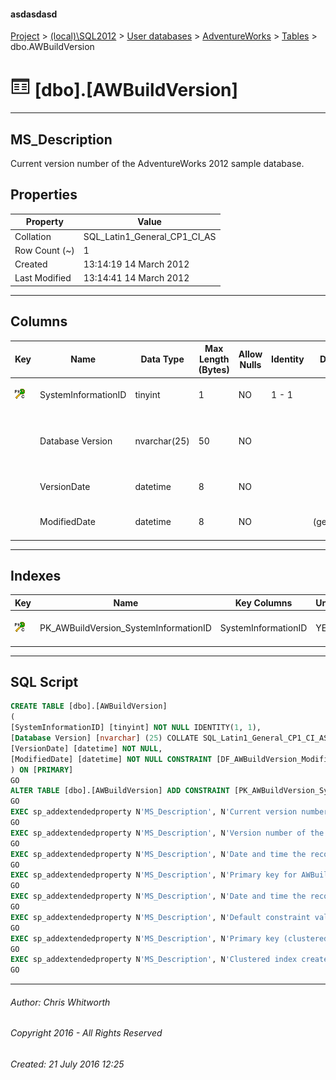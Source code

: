 #### asdasdasd

[Project](../../../../index.md) > [(local)\\SQL2012](../../../index.md) > [User databases](../../index.md) > [AdventureWorks](../index.md) > [Tables](Tables.md) > dbo.AWBuildVersion

# ![Tables](../../../../Images/Table32.png) [dbo].[AWBuildVersion]

---

## <a name="#description"></a>MS_Description

Current version number of the AdventureWorks 2012 sample database. 

## <a name="#properties"></a>Properties

| Property | Value |
|---|---|
| Collation | SQL_Latin1_General_CP1_CI_AS |
| Row Count (~) | 1 |
| Created | 13:14:19 14 March 2012 |
| Last Modified | 13:14:41 14 March 2012 |


---

## <a name="#columns"></a>Columns

| Key | Name | Data Type | Max Length (Bytes) | Allow Nulls | Identity | Default | Description |
|---|---|---|---|---|---|---|---|
| [![Cluster Primary Key PK_AWBuildVersion_SystemInformationID: SystemInformationID](../../../../Images/pkcluster.png)](#indexes) | SystemInformationID | tinyint | 1 | NO | 1 - 1 |  | _Primary key for AWBuildVersion records._ |
|  | Database Version | nvarchar(25) | 50 | NO |  |  | _Version number of the database in 9.yy.mm.dd.00 format._ |
|  | VersionDate | datetime | 8 | NO |  |  | _Date and time the record was last updated._ |
|  | ModifiedDate | datetime | 8 | NO |  | (getdate()) | _Date and time the record was last updated._ |


---

## <a name="#indexes"></a>Indexes

| Key | Name | Key Columns | Unique | Description |
|---|---|---|---|---|
| [![Cluster Primary Key PK_AWBuildVersion_SystemInformationID: SystemInformationID](../../../../Images/pkcluster.png)](#indexes) | PK_AWBuildVersion_SystemInformationID | SystemInformationID | YES | _Primary key (clustered) constraint_ |


---

## <a name="#sqlscript"></a>SQL Script

```sql
CREATE TABLE [dbo].[AWBuildVersion]
(
[SystemInformationID] [tinyint] NOT NULL IDENTITY(1, 1),
[Database Version] [nvarchar] (25) COLLATE SQL_Latin1_General_CP1_CI_AS NOT NULL,
[VersionDate] [datetime] NOT NULL,
[ModifiedDate] [datetime] NOT NULL CONSTRAINT [DF_AWBuildVersion_ModifiedDate] DEFAULT (getdate())
) ON [PRIMARY]
GO
ALTER TABLE [dbo].[AWBuildVersion] ADD CONSTRAINT [PK_AWBuildVersion_SystemInformationID] PRIMARY KEY CLUSTERED  ([SystemInformationID]) ON [PRIMARY]
GO
EXEC sp_addextendedproperty N'MS_Description', N'Current version number of the AdventureWorks 2012 sample database. ', 'SCHEMA', N'dbo', 'TABLE', N'AWBuildVersion', NULL, NULL
GO
EXEC sp_addextendedproperty N'MS_Description', N'Version number of the database in 9.yy.mm.dd.00 format.', 'SCHEMA', N'dbo', 'TABLE', N'AWBuildVersion', 'COLUMN', N'Database Version'
GO
EXEC sp_addextendedproperty N'MS_Description', N'Date and time the record was last updated.', 'SCHEMA', N'dbo', 'TABLE', N'AWBuildVersion', 'COLUMN', N'ModifiedDate'
GO
EXEC sp_addextendedproperty N'MS_Description', N'Primary key for AWBuildVersion records.', 'SCHEMA', N'dbo', 'TABLE', N'AWBuildVersion', 'COLUMN', N'SystemInformationID'
GO
EXEC sp_addextendedproperty N'MS_Description', N'Date and time the record was last updated.', 'SCHEMA', N'dbo', 'TABLE', N'AWBuildVersion', 'COLUMN', N'VersionDate'
GO
EXEC sp_addextendedproperty N'MS_Description', N'Default constraint value of GETDATE()', 'SCHEMA', N'dbo', 'TABLE', N'AWBuildVersion', 'CONSTRAINT', N'DF_AWBuildVersion_ModifiedDate'
GO
EXEC sp_addextendedproperty N'MS_Description', N'Primary key (clustered) constraint', 'SCHEMA', N'dbo', 'TABLE', N'AWBuildVersion', 'CONSTRAINT', N'PK_AWBuildVersion_SystemInformationID'
GO
EXEC sp_addextendedproperty N'MS_Description', N'Clustered index created by a primary key constraint.', 'SCHEMA', N'dbo', 'TABLE', N'AWBuildVersion', 'INDEX', N'PK_AWBuildVersion_SystemInformationID'
GO

```


---

###### Author:  Chris Whitworth

###### Copyright 2016 - All Rights Reserved

###### Created: 21 July 2016 12:25

